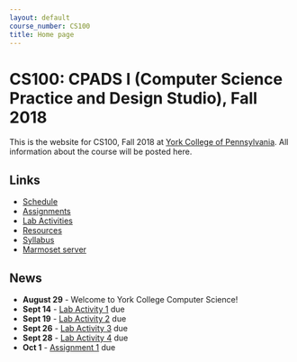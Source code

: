 ```yaml
---
layout: default
course_number: CS100
title: Home page
---
```


# CS100: CPADS I (Computer Science Practice and Design Studio), Fall 2018

This is the website for CS100, Fall 2018 at [York College of Pennsylvania](http://www.ycp.edu).
All information about the course will be posted here.

## Links

* [Schedule](schedule.html)
* [Assignments](assign/index.html)
* [Lab Activities](labs/index.html)
* [Resources](resources/index.html)
* [Syllabus](syllabus.html)
* [Marmoset server](https://cs.ycp.edu/marmoset)

## News

* **August 29** - Welcome to York College Computer Science!
* **Sept 14** - [Lab Activity 1](labs/CPADS_Lab1.pdf) due
* **Sept 19** - [Lab Activity 2](labs/CPADS_Lab2.pdf) due
* **Sept 26** - [Lab Activity 3](labs/CPADS_Lab3.pdf) due
* **Sept 28** - [Lab Activity 4](labs/CPADS_Lab4.pdf) due
* **Oct 1** - [Assignment 1](assign/CPADS_Assign1.pdf) due

<!--
* **Oct 4, 6 - EXAM I**
* **Oct 16 - NO CLASS (Fall Break)**
* **Oct 20** - [Lab Activity 5](labs/CPADS_Lab5.pdf) due
* **Oct 23** - [Lab Activity 6](labs/CPADS_Lab6.pdf) due
* **Oct 25** - [Lab Activity 7](labs/CPADS_Lab7.pdf) due
* **Oct 30** - [Assignment 2](assign/CPADS_Assign2.pdf) due
* **Nov 3** -  [Lab Activity 8](labs/CPADS_Lab8.pdf) due
* **Nov 6** -  [Lab Activity 9](labs/CPADS_Lab9.pdf) due
* **Nov 10** - [Assignment 3](assign/CPADS_Assign3.pdf) due
* **Nov 13, 15 - EXAM II**
* **Nov 20** - [Final Project Proposals](assign/CPADS_FinalProject.pdf) due in class
* **Nov 20** - [Turtle Game Project Description](assign/CPADS_TurtleGameProject.pdf) has been posted
-->